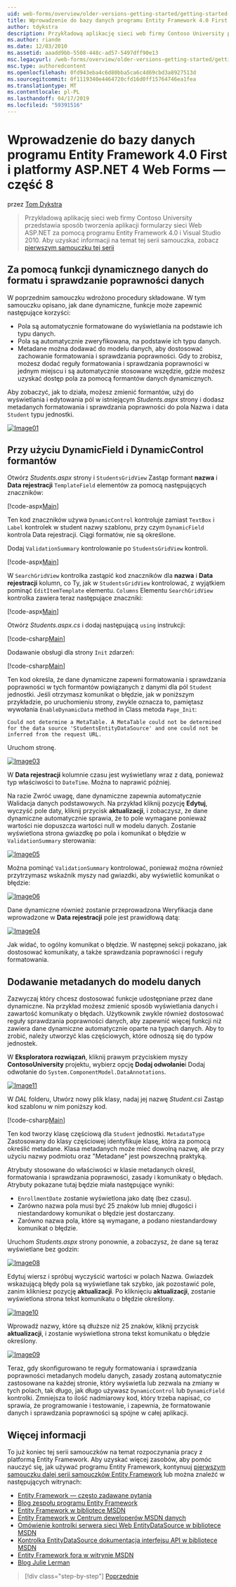 ```yaml
---
uid: web-forms/overview/older-versions-getting-started/getting-started-with-ef/the-entity-framework-and-aspnet-getting-started-part-8
title: Wprowadzenie do bazy danych programu Entity Framework 4.0 First i platformy ASP.NET 4 sieci Web Forms — część 8 | Dokumentacja firmy Microsoft
author: tdykstra
description: Przykładową aplikację sieci web firmy Contoso University przedstawia sposób tworzenia aplikacji formularzy sieci Web ASP.NET przy użyciu platformy Entity Framework. Przykładowa aplikacja jest...
ms.author: riande
ms.date: 12/03/2010
ms.assetid: aaadd9bb-5508-448c-ad57-5497dff90e13
msc.legacyurl: /web-forms/overview/older-versions-getting-started/getting-started-with-ef/the-entity-framework-and-aspnet-getting-started-part-8
msc.type: authoredcontent
ms.openlocfilehash: 0fd943eba4c6d80bba5ca6c4d69cbd3a8927513d
ms.sourcegitcommit: 0f1119340e4464720cfd16d0ff15764746ea1fea
ms.translationtype: MT
ms.contentlocale: pl-PL
ms.lasthandoff: 04/17/2019
ms.locfileid: "59391516"
---
```

# <a name="getting-started-with-entity-framework-40-database-first-and-aspnet-4-web-forms---part-8"></a>Wprowadzenie do bazy danych programu Entity Framework 4.0 First i platformy ASP.NET 4 Web Forms — część 8

przez [Tom Dykstra](https://github.com/tdykstra)

> Przykładową aplikację sieci web firmy Contoso University przedstawia sposób tworzenia aplikacji formularzy sieci Web ASP.NET za pomocą programu Entity Framework 4.0 i Visual Studio 2010. Aby uzyskać informacji na temat tej serii samouczka, zobacz [pierwszym samouczku tej serii](the-entity-framework-and-aspnet-getting-started-part-1.md)


## <a name="using-dynamic-data-functionality-to-format-and-validate-data"></a>Za pomocą funkcji dynamicznego danych do formatu i sprawdzanie poprawności danych

W poprzednim samouczku wdrożono procedury składowane. W tym samouczku opisano, jak dane dynamiczne, funkcje może zapewnić następujące korzyści:

- Pola są automatycznie formatowane do wyświetlania na podstawie ich typu danych.
- Pola są automatycznie zweryfikowana, na podstawie ich typu danych.
- Metadane można dodawać do modelu danych, aby dostosować zachowanie formatowania i sprawdzania poprawności. Gdy to zrobisz, możesz dodać reguły formatowania i sprawdzania poprawności w jednym miejscu i są automatycznie stosowane wszędzie, gdzie możesz uzyskać dostęp pola za pomocą formantów danych dynamicznych.

Aby zobaczyć, jak to działa, możesz zmienić formantów, użyj do wyświetlania i edytowania pól w istniejącym *Students.aspx* strony i dodasz metadanych formatowania i sprawdzania poprawności do pola Nazwa i data `Student` typu jednostki.

[![Image01](the-entity-framework-and-aspnet-getting-started-part-8/_static/image2.png)](the-entity-framework-and-aspnet-getting-started-part-8/_static/image1.png)

## <a name="using-dynamicfield-and-dynamiccontrol-controls"></a>Przy użyciu DynamicField i DynamicControl formantów

Otwórz *Students.aspx* strony i `StudentsGridView` Zastąp formant **nazwa** i **Data rejestracji** `TemplateField` elementów za pomocą następujących znaczników:

[!code-aspx[Main](the-entity-framework-and-aspnet-getting-started-part-8/samples/sample1.aspx)]

Ten kod znaczników używa `DynamicControl` kontroluje zamiast `TextBox` i `Label` kontrolek w student nazwy szablonu, przy czym `DynamicField` kontrola Data rejestracji. Ciągi formatów, nie są określone.

Dodaj `ValidationSummary` kontrolowanie po `StudentsGridView` kontroli.

[!code-aspx[Main](the-entity-framework-and-aspnet-getting-started-part-8/samples/sample2.aspx)]

W `SearchGridView` kontrolka zastąpić kod znaczników dla **nazwa** i **Data rejestracji** kolumn, co Ty, jak w `StudentsGridView` kontrolować, z wyjątkiem pominąć `EditItemTemplate` elementu. `Columns` Elementu `SearchGridView` kontrolka zawiera teraz następujące znaczniki:

[!code-aspx[Main](the-entity-framework-and-aspnet-getting-started-part-8/samples/sample3.aspx)]

Otwórz *Students.aspx.cs* i dodaj następującą `using` instrukcji:

[!code-csharp[Main](the-entity-framework-and-aspnet-getting-started-part-8/samples/sample4.cs)]

Dodawanie obsługi dla strony `Init` zdarzeń:

[!code-csharp[Main](the-entity-framework-and-aspnet-getting-started-part-8/samples/sample5.cs)]

Ten kod określa, że dane dynamiczne zapewni formatowania i sprawdzania poprawności w tych formantów powiązanych z danymi dla pól `Student` jednostki. Jeśli otrzymasz komunikat o błędzie, jak w poniższym przykładzie, po uruchomieniu strony, zwykle oznacza to, pamiętasz wywołania `EnableDynamicData` method in Class metoda `Page_Init`:

`Could not determine a MetaTable. A MetaTable could not be determined for the data source 'StudentsEntityDataSource' and one could not be inferred from the request URL.`

Uruchom stronę.

[![Image03](the-entity-framework-and-aspnet-getting-started-part-8/_static/image4.png)](the-entity-framework-and-aspnet-getting-started-part-8/_static/image3.png)

W **Data rejestracji** kolumnie czasu jest wyświetlany wraz z datą, ponieważ typ właściwości to `DateTime`. Można to naprawić później.

Na razie Zwróć uwagę, dane dynamiczne zapewnia automatycznie Walidacja danych podstawowych. Na przykład kliknij pozycję **Edytuj**, wyczyść pole daty, kliknij przycisk **aktualizacji**, i zobaczysz, że dane dynamiczne automatycznie sprawia, że to pole wymagane ponieważ wartości nie dopuszcza wartości null w modelu danych. Zostanie wyświetlona strona gwiazdkę po pola i komunikat o błędzie w `ValidationSummary` sterowania:

[![Image05](the-entity-framework-and-aspnet-getting-started-part-8/_static/image6.png)](the-entity-framework-and-aspnet-getting-started-part-8/_static/image5.png)

Można pominąć `ValidationSummary` kontrolować, ponieważ można również przytrzymasz wskaźnik myszy nad gwiazdki, aby wyświetlić komunikat o błędzie:

[![Image06](the-entity-framework-and-aspnet-getting-started-part-8/_static/image8.png)](the-entity-framework-and-aspnet-getting-started-part-8/_static/image7.png)

Dane dynamiczne również zostanie przeprowadzona Weryfikacja dane wprowadzone w **Data rejestracji** pole jest prawidłową datą:

[![Image04](the-entity-framework-and-aspnet-getting-started-part-8/_static/image10.png)](the-entity-framework-and-aspnet-getting-started-part-8/_static/image9.png)

Jak widać, to ogólny komunikat o błędzie. W następnej sekcji pokazano, jak dostosować komunikaty, a także sprawdzania poprawności i reguły formatowania.

## <a name="adding-metadata-to-the-data-model"></a>Dodawanie metadanych do modelu danych

Zazwyczaj który chcesz dostosować funkcje udostępniane przez dane dynamiczne. Na przykład możesz zmienić sposób wyświetlania danych i zawartość komunikaty o błędach. Użytkownik zwykle również dostosować reguły sprawdzania poprawności danych, aby zapewnić więcej funkcji niż zawiera dane dynamiczne automatycznie oparte na typach danych. Aby to zrobić, należy utworzyć klas częściowych, które odnoszą się do typów jednostek.

W **Eksploratora rozwiązań**, kliknij prawym przyciskiem myszy **ContosoUniversity** projektu, wybierz opcję **Dodaj odwołanie**i Dodaj odwołanie do `System.ComponentModel.DataAnnotations`.

[![Image11](the-entity-framework-and-aspnet-getting-started-part-8/_static/image12.png)](the-entity-framework-and-aspnet-getting-started-part-8/_static/image11.png)

W *DAL* folderu, Utwórz nowy plik klasy, nadaj jej nazwę *Student.cs*i Zastąp kod szablonu w nim poniższy kod.

[!code-csharp[Main](the-entity-framework-and-aspnet-getting-started-part-8/samples/sample6.cs)]

Ten kod tworzy klasę częściową dla `Student` jednostki. `MetadataType` Zastosowany do klasy częściowej identyfikuje klasę, która za pomocą określić metadane. Klasa metadanych może mieć dowolną nazwę, ale przy użyciu nazwy podmiotu oraz "Metadane" jest powszechną praktyką.

Atrybuty stosowane do właściwości w klasie metadanych określ, formatowania i sprawdzania poprawności, zasady i komunikaty o błędach. Atrybuty pokazane tutaj będzie miała następujące wyniki:

- `EnrollmentDate` zostanie wyświetlona jako datę (bez czasu).
- Zarówno nazwa pola musi być 25 znaków lub mniej długości i niestandardowy komunikat o błędzie jest dostarczany.
- Zarówno nazwa pola, które są wymagane, a podano niestandardowy komunikat o błędzie.

Uruchom *Students.aspx* strony ponownie, a zobaczysz, że dane są teraz wyświetlane bez godzin:

[![Image08](the-entity-framework-and-aspnet-getting-started-part-8/_static/image14.png)](the-entity-framework-and-aspnet-getting-started-part-8/_static/image13.png)

Edytuj wiersz i spróbuj wyczyścić wartości w polach Nazwa. Gwiazdek wskazującą błędy pola są wyświetlane tak szybko, jak pozostawić pole, zanim klikniesz pozycję **aktualizacji**. Po kliknięciu **aktualizacji**, zostanie wyświetlona strona tekst komunikatu o błędzie określony.

[![Image10](the-entity-framework-and-aspnet-getting-started-part-8/_static/image16.png)](the-entity-framework-and-aspnet-getting-started-part-8/_static/image15.png)

Wprowadź nazwy, które są dłuższe niż 25 znaków, kliknij przycisk **aktualizacji**, i zostanie wyświetlona strona tekst komunikatu o błędzie określony.

[![Image09](the-entity-framework-and-aspnet-getting-started-part-8/_static/image18.png)](the-entity-framework-and-aspnet-getting-started-part-8/_static/image17.png)

Teraz, gdy skonfigurowano te reguły formatowania i sprawdzania poprawności metadanych modelu danych, zasady zostaną automatycznie zastosowane na każdej stronie, który wyświetla lub zezwala na zmiany w tych polach, tak długo, jak długo używasz `DynamicControl` lub `DynamicField` kontrolki. Zmniejsza to ilość nadmiarowy kod, który trzeba napisać, co sprawia, że programowanie i testowanie, i zapewnia, że formatowanie danych i sprawdzania poprawności są spójne w całej aplikacji.

## <a name="more-information"></a>Więcej informacji

To już koniec tej serii samouczków na temat rozpoczynania pracy z platformą Entity Framework. Aby uzyskać więcej zasobów, aby pomóc nauczyć się, jak używać programu Entity Framework, kontynuuj [pierwszym samouczku dalej serii samouczków Entity Framework](../continuing-with-ef/using-the-entity-framework-and-the-objectdatasource-control-part-1-getting-started.md) lub można znaleźć w następujących witrynach:

- [Entity Framework — często zadawane pytania](http://www.ef-faq.org/introduction.html)
- [Blog zespołu programu Entity Framework](https://blogs.msdn.com/b/adonet/)
- [Entity Framework w bibliotece MSDN](https://msdn.microsoft.com/library/bb399572.aspx)
- [Entity Framework w Centrum deweloperów MSDN danych](https://msdn.microsoft.com/data/ef.aspx)
- [Omówienie kontrolki serwera sieci Web EntityDataSource w bibliotece MSDN](https://msdn.microsoft.com/library/cc488502.aspx)
- [Kontrolka EntityDataSource dokumentacja interfejsu API w bibliotece MSDN](https://msdn.microsoft.com/library/system.web.ui.webcontrols.entitydatasource.aspx)
- [Entity Framework fora w witrynie MSDN](https://social.msdn.microsoft.com/forums/adodotnetentityframework/)
- [Blog Julie Lerman](http://thedatafarm.com/blog/)

> [!div class="step-by-step"]
> [Poprzednie](the-entity-framework-and-aspnet-getting-started-part-7.md)
